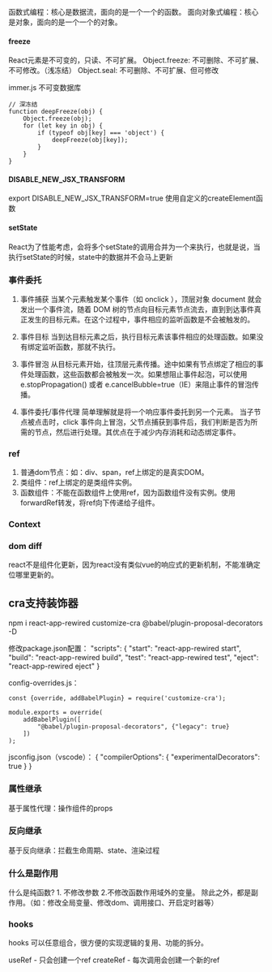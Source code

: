 函数式编程：核心是数据流，面向的是一个一个的函数。
面向对象式编程：核心是对象，面向的是一个一个的对象。

#### freeze
React元素是不可变的，只读、不可扩展。
Object.freeze: 不可删除、不可扩展、不可修改。（浅冻结）
Object.seal: 不可删除、不可扩展、但可修改

immer.js 不可变数据库
```
// 深冻结 
function deepFreeze(obj) {
    Object.freeze(obj);
    for (let key in obj) {
        if (typeof obj[key] === 'object') {
            deepFreeze(obj[key]);
        }
    }
}
```

#### DISABLE_NEW_JSX_TRANSFORM
export DISABLE_NEW_JSX_TRANSFORM=true 使用自定义的createElement函数


#### setState
React为了性能考虑，会将多个setState的调用合并为一个来执行，也就是说，当执行setState的时候，state中的数据并不会马上更新

### 事件委托
1. 事件捕获
当某个元素触发某个事件（如 onclick ），顶层对象 document 就会发出一个事件流，随着 DOM 树的节点向目标元素节点流去，直到到达事件真正发生的目标元素。在这个过程中，事件相应的监听函数是不会被触发的。

2. 事件目标
当到达目标元素之后，执行目标元素该事件相应的处理函数。如果没有绑定监听函数，那就不执行。

3. 事件冒泡
从目标元素开始，往顶层元素传播。途中如果有节点绑定了相应的事件处理函数，这些函数都会被触发一次。如果想阻止事件起泡，可以使用 e.stopPropagation() 或者 e.cancelBubble=true（IE）来阻止事件的冒泡传播。

4. 事件委托/事件代理
简单理解就是将一个响应事件委托到另一个元素。
当子节点被点击时，click 事件向上冒泡，父节点捕获到事件后，我们判断是否为所需的节点，然后进行处理。其优点在于减少内存消耗和动态绑定事件。

### ref
1. 普通dom节点：如：div、span，ref上绑定的是真实DOM。
2. 类组件：ref上绑定的是类组件实例。
3. 函数组件：不能在函数组件上使用ref，因为函数组件没有实例。使用forwardRef转发，将ref向下传递给子组件。

### Context

### dom diff
react不是组件化更新，因为react没有类似vue的响应式的更新机制，不能准确定位哪里更新的。


## cra支持装饰器
npm i react-app-rewired customize-cra @babel/plugin-proposal-decorators -D

修改package.json配置：
    "scripts": {
        "start": "react-app-rewired start",
        "build": "react-app-rewired build",
        "test": "react-app-rewired test",
        "eject": "react-app-rewired eject"
    }

config-overrides.js：

    const {override, addBabelPlugin} = require('customize-cra');
    
    module.exports = override(
        addBabelPlugin([
            "@babel/plugin-proposal-decorators", {"legacy": true}
        ])
    );
    
jsconfig.json（vscode）：
    {
      "compilerOptions": {
         "experimentalDecorators": true
      }
    }
    
### 属性继承
基于属性代理：操作组件的props

### 反向继承
基于反向继承：拦截生命周期、state、渲染过程

### 什么是副作用
什么是纯函数? 1. 不修改参数 2.不修改函数作用域外的变量。
除此之外，都是副作用。（如：修改全局变量、修改dom、调用接口、开启定时器等）

### hooks
hooks 可以任意组合，很方便的实现逻辑的复用、功能的拆分。

useRef - 只会创建一个ref
createRef - 每次调用会创建一个新的ref


